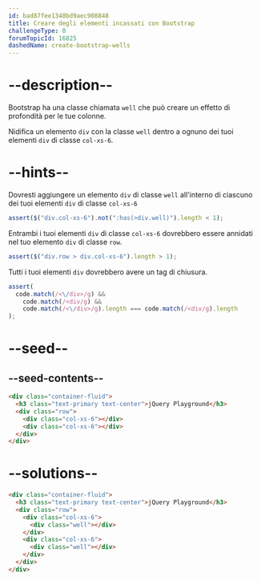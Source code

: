 ```yaml
---
id: bad87fee1348bd9aec908848
title: Creare degli elementi incassati con Bootstrap
challengeType: 0
forumTopicId: 16825
dashedName: create-bootstrap-wells
---
```


# --description--

Bootstrap ha una classe chiamata `well` che può creare un effetto di profondità per le tue colonne.

Nidifica un elemento `div` con la classe `well` dentro a ognuno dei tuoi elementi `div` di classe `col-xs-6`.

# --hints--

Dovresti aggiungere un elemento `div` di classe `well` all'interno di ciascuno dei tuoi elementi `div` di classe `col-xs-6`

```js
assert($("div.col-xs-6").not(":has(>div.well)").length < 1);
```

Entrambi i tuoi elementi `div` di classe `col-xs-6` dovrebbero essere annidati nel tuo elemento `div` di classe `row`.

```js
assert($("div.row > div.col-xs-6").length > 1);
```

Tutti i tuoi elementi `div` dovrebbero avere un tag di chiusura.

```js
assert(
  code.match(/<\/div>/g) &&
    code.match(/<div/g) &&
    code.match(/<\/div>/g).length === code.match(/<div/g).length
);
```

# --seed--

## --seed-contents--

```html
<div class="container-fluid">
  <h3 class="text-primary text-center">jQuery Playground</h3>
  <div class="row">
    <div class="col-xs-6"></div>
    <div class="col-xs-6"></div>
  </div>
</div>
```

# --solutions--

```html
<div class="container-fluid">
  <h3 class="text-primary text-center">jQuery Playground</h3>
  <div class="row">
    <div class="col-xs-6">
      <div class="well"></div>
    </div>
    <div class="col-xs-6">
      <div class="well"></div>
    </div>
  </div>
</div>
```

